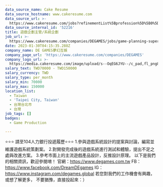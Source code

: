 ```yaml
---
data_source_name: Cake Resume
data_source_hostname: www.cakeresume.com
data_source_url: >-
  https://www.cakeresume.com/jobs?refinementList%5Bprofession%5D%5B0%5D=game-production&range%5Bsalary_range%5D%5Bmin%5D=100000
data_source_internal_id: '52216'
title: 遊戲企劃主管/系統企劃
job_url: >-
  https://www.cakeresume.com/companies/DEGAMES/jobs/game-planning-supervisor-system-planning
date: 2023-01-30T04:15:35.288Z
company_name: DE GAMES夢幻互娛
company_page_url: 'https://www.cakeresume.com/companies/DEGAMES'
company_logo_url: >-
  https://media.cakeresume.com/image/upload/s--OqEG6JYU--/c_pad,fl_png8,h_200,w_200/v1652778525/sn4tgvofpnpmez769sad.png
salary_text: TWD70000 - TWD150000
salary_currency: TWD
salary_type: per_month
salary_min: 70000
salary_max: 150000
location_list:
  - Taiwan
  - 'Taipei City, Taiwan'
  - 台灣台北市
  - 台灣
job_tags: []
badges:
  - Game Production

---
```


⭐️⭐️⭐️ 請至104人力銀行投遞履歷⭐️⭐️⭐️ 1.參與遊戲系統設計的提案與討論，編寫並維護遊戲系統策劃案。 2.對開發完成後的遊戲系統進行測試和體驗，提出不足之處與改進方案。 3.參考市面上的主流遊戲產品設計，反推設計原理。 以下是我們的相關資訊，歡迎參閱唷！ 官網：https://www.degames.com.tw FB：https://www.facebook.com/DreamDEgames IG：https://www.instagram.com/degames.global 若您對我們的工作機會有興趣，或想了解更多， 不要猶豫，直接投起來：）